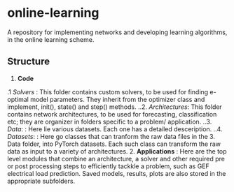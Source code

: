 # online-learning
A repository for implementing networks and developing learning algorithms, in the online learning scheme.

## Structure

1. **Code**

.1 *Solvers*      : This folder contains custom solvers, to be used for finding e-optimal model parameters. They inherit from the optimizer class and implement, init(), state() and step() methods.
..2. *Architectures*: This folder contains network architectures, to be used for forecasting, classification etc; they are organizer in folders specific to a problem/ application.
..3. *Data*:        : Here lie various datasets. Each one has a detailed desceription.
..4. *Datasets*:        : Here go classes that can tranform the raw data files in the 3. Data
folder, into PyTorch datasets. Each such class can transform the raw data as input to a variety of
architectures. 
2. **Applications** : Here are the top level modules that combine an architecture, a solver and other required pre or post processing steps to efficiently tackkle a problem, such as GEF electrical load prediction. Saved models, results, plots are also stored in the appropriate subfolders.






